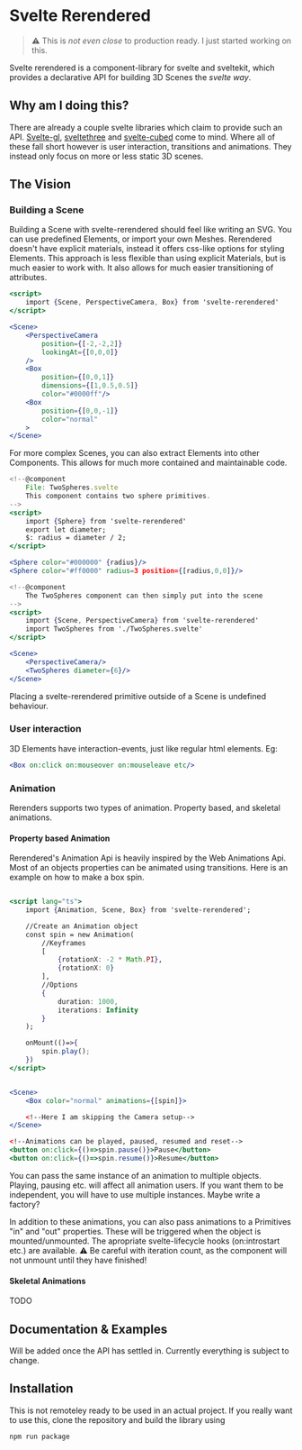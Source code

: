 # Svelte Rerendered


>:warning: This is *not even close* to production ready. I just started working on this.


Svelte rerendered is a component-library for svelte and sveltekit, which provides a declarative API for building 3D Scenes the *svelte way*. 

## Why am I doing this?
There are already a couple svelte libraries which claim to provide such an API. [Svelte-gl]("https://github.com/sveltejs/gl"), [sveltethree]("https://svelthree.dev/") and [svelte-cubed]("https://svelte-cubed.vercel.app/") come to mind. Where all of these fall short however is user interaction, transitions and animations. They instead only focus on more or less static 3D scenes. 


## The Vision 

### Building a Scene
Building a Scene with svelte-rerendered should feel like writing an SVG. You can use predefined Elements, or import your own Meshes. Rerendered doesn't have explicit materials, instead it offers css-like options for styling Elements. This approach is less flexible than using explicit Materials, but is much easier to work with. It also allows for much easier transitioning of attributes.

```jsx
<script>
    import {Scene, PerspectiveCamera, Box} from 'svelte-rerendered'
</script>

<Scene>
    <PerspectiveCamera 
        position={[-2,-2,2]} 
        lookingAt={[0,0,0]}
    />
    <Box 
        position={[0,0,1]} 
        dimensions={[1,0.5,0.5]}
        color="#0000ff"/>
    <Box 
        position={[0,0,-1]}
        color="normal"    
    >
</Scene>
```

For more complex Scenes, you can also extract Elements into other Components. This allows for much more contained and maintainable code.

```jsx
<!--@component 
    File: TwoSpheres.svelte
    This component contains two sphere primitives.
-->
<script>
    import {Sphere} from 'svelte-rerendered'
    export let diameter;
    $: radius = diameter / 2;
</script>

<Sphere color="#000000" {radius}/>
<Sphere color="#ff0000" radius=3 position={[radius,0,0]}/>
```

```jsx
<!--@component
    The TwoSpheres component can then simply put into the scene
-->
<script>
    import {Scene, PerspectiveCamera} from 'svelte-rerendered'
    import TwoSpheres from './TwoSpheres.svelte'
</script>

<Scene>
    <PerspectiveCamera/>
    <TwoSpheres diameter={6}/>
</Scene>
```

Placing a svelte-rerendered primitive outside of a Scene is undefined behaviour.

### User interaction

3D Elements have interaction-events, just like regular html elements. Eg:

```jsx
<Box on:click on:mouseover on:mouseleave etc/>
```


### Animation
Rerenders supports two types of animation. Property based, and skeletal animations. 

#### Property based Animation
Rerendered's Animation Api is heavily inspired by the Web Animations Api. Most of an objects properties can be animated using transitions.
Here is an example on how to make a box spin.

```jsx

<script lang="ts">
    import {Animation, Scene, Box} from 'svelte-rerendered';

    //Create an Animation object
    const spin = new Animation(
        //Keyframes
        [
            {rotationX: -2 * Math.PI},
            {rotationX: 0}
        ],
        //Options
        {
            duration: 1000, 
            iterations: Infinity
        }
    );

    onMount(()=>{
        spin.play();
    })
</script>


<Scene>
    <Box color="normal" animations={[spin]}>

    <!--Here I am skipping the Camera setup-->
</Scene>

<!--Animations can be played, paused, resumed and reset-->
<button on:click={()=>spin.pause()}>Pause</button>
<button on:click={()=>spin.resume()}>Resume</button>
```

You can pass the same instance of an animation to multiple objects. Playing, pausing etc. will affect all animation users. If you want them to be independent, you will have to use multiple instances. Maybe write a factory?

In addition to these animations, you can also pass animations to a Primitives "in" and "out" properties. These will be triggered when the object is mounted/unmounted. The apropriate svelte-lifecycle hooks (on:introstart etc.) are available. :warning: Be careful with iteration count, as the component will not unmount until they have finished!


#### Skeletal Animations
TODO

## Documentation & Examples
Will be added once the API has settled in. Currently everything is subject to change.

## Installation
This is not remoteley ready to be used in an actual project. If you really want to use this, clone the repository and build the library using 

```npm run package```